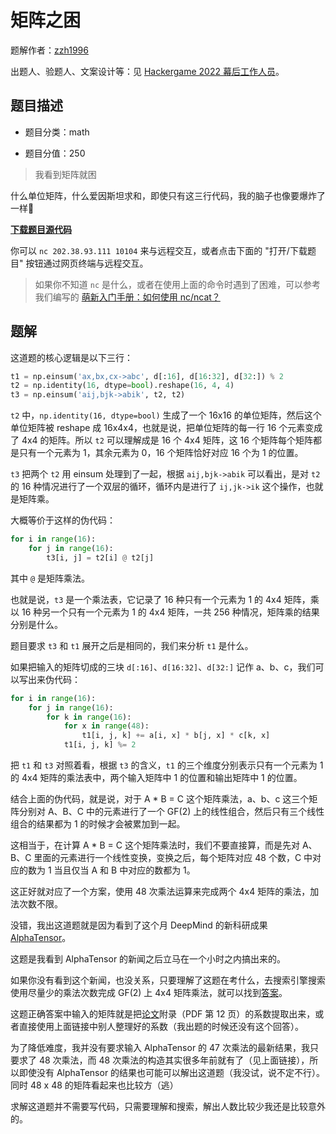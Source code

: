 # 矩阵之困

题解作者：[zzh1996](https://github.com/zzh1996)

出题人、验题人、文案设计等：见 [Hackergame 2022 幕后工作人员](https://hack.lug.ustc.edu.cn/credits/)。

## 题目描述

- 题目分类：math

- 题目分值：250

> 我看到矩阵就困

什么单位矩阵，什么爱因斯坦求和，即使只有这三行代码，我的脑子也像要爆炸了一样🤯

**[下载题目源代码](src/numpy_puzzle.py)**

你可以 `nc 202.38.93.111 10104` 来与远程交互，或者点击下面的 "打开/下载题目" 按钮通过网页终端与远程交互。

> 如果你不知道 `nc` 是什么，或者在使用上面的命令时遇到了困难，可以参考我们编写的 [萌新入门手册：如何使用 nc/ncat？](https://lug.ustc.edu.cn/planet/2019/09/how-to-use-nc/)

## 题解

这道题的核心逻辑是以下三行：

```python
t1 = np.einsum('ax,bx,cx->abc', d[:16], d[16:32], d[32:]) % 2
t2 = np.identity(16, dtype=bool).reshape(16, 4, 4)
t3 = np.einsum('aij,bjk->abik', t2, t2)
```

`t2` 中，`np.identity(16, dtype=bool)` 生成了一个 16x16 的单位矩阵，然后这个单位矩阵被 reshape 成 16x4x4，也就是说，把单位矩阵的每一行 16 个元素变成了 4x4 的矩阵。所以 `t2` 可以理解成是 16 个 4x4 矩阵，这 16 个矩阵每个矩阵都是只有一个元素为 1，其余元素为 0，16 个矩阵恰好对应 16 个为 1 的位置。

`t3` 把两个 `t2` 用 einsum 处理到了一起，根据 `aij,bjk->abik` 可以看出，是对 `t2` 的 16 种情况进行了一个双层的循环，循环内是进行了 `ij,jk->ik` 这个操作，也就是矩阵乘。

大概等价于这样的伪代码：

```python
for i in range(16):
    for j in range(16):
        t3[i, j] = t2[i] @ t2[j]
```

其中 `@` 是矩阵乘法。

也就是说，`t3` 是一个乘法表，它记录了 16 种只有一个元素为 1 的 4x4 矩阵，乘以 16 种另一个只有一个元素为 1 的 4x4 矩阵，一共 256 种情况，矩阵乘的结果分别是什么。

题目要求 `t3` 和 `t1` 展开之后是相同的，我们来分析 `t1` 是什么。

如果把输入的矩阵切成的三块 `d[:16]`、`d[16:32]`、`d[32:]` 记作 a、b、c，我们可以写出来伪代码：

```python
for i in range(16):
    for j in range(16):
        for k in range(16):
            for x in range(48):
                t1[i, j, k] += a[i, x] * b[j, x] * c[k, x]
            t1[i, j, k] %= 2
```

把 `t1` 和 `t3` 对照着看，根据 `t3` 的含义，`t1` 的三个维度分别表示只有一个元素为 1 的 4x4 矩阵的乘法表中，两个输入矩阵中 1 的位置和输出矩阵中 1 的位置。

结合上面的伪代码，就是说，对于 A * B = C 这个矩阵乘法，a、b、c 这三个矩阵分别对 A、B、C 中的元素进行了一个 GF(2) 上的线性组合，然后只有三个线性组合的结果都为 1 的时候才会被累加到一起。

这相当于，在计算 A * B = C 这个矩阵乘法时，我们不要直接算，而是先对 A、B、C 里面的元素进行一个线性变换，变换之后，每个矩阵对应 48 个数，C 中对应的数为 1 当且仅当 A 和 B 中对应的数都为 1。

这正好就对应了一个方案，使用 48 次乘法运算来完成两个 4x4 矩阵的乘法，加法次数不限。

没错，我出这道题就是因为看到了这个月 DeepMind 的新科研成果 [AlphaTensor](https://www.deepmind.com/blog/discovering-novel-algorithms-with-alphatensor)。

这题是我看到 AlphaTensor 的新闻之后立马在一个小时之内搞出来的。

如果你没有看到这个新闻，也没关系，只要理解了这题在考什么，去搜索引擎搜索使用尽量少的乘法次数完成 GF(2) 上 4x4 矩阵乘法，就可以找到[答案](https://math.stackexchange.com/a/4546116/336555)。

这题正确答案中输入的矩阵就是把[论文](https://www.nature.com/articles/s41586-022-05172-4.pdf)附录（PDF 第 12 页）的系数提取出来，或者直接使用上面链接中别人整理好的系数（我出题的时候还没有这个回答）。

为了降低难度，我并没有要求输入 AlphaTensor 的 47 次乘法的最新结果，我只要求了 48 次乘法，而 48 次乘法的构造其实很多年前就有了（见上面链接），所以即使没有 AlphaTensor 的结果也可能可以解出这道题（我没试，说不定不行）。同时 48 x 48 的矩阵看起来也比较方（逃）

求解这道题并不需要写代码，只需要理解和搜索，解出人数比较少我还是比较意外的。

